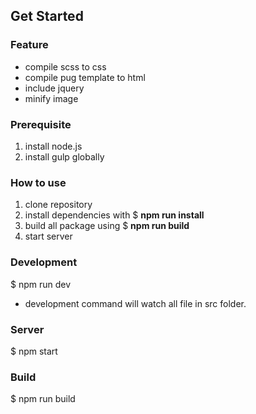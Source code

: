 ## Get Started
### Feature
- compile scss to css
- compile pug template to html
- include jquery
- minify image
### Prerequisite
1. install node.js
2. install gulp globally
### How to use
1. clone repository
2. install dependencies with $ **npm run install**
3. build all package using $ **npm run build**
4. start server
### Development
$ npm run dev
- development command will watch all file in src folder.
### Server 
$ npm start
### Build
$ npm run build
